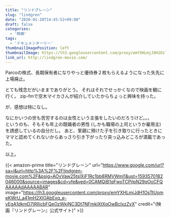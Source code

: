 ```yaml
---
title: "リンドグレーン"
slug: "lindgren"
date: "2020-01-28T14:45:52+09:00"
draft: false
categories: 
  - '映画'
tags:
  - 'ドキュメンターリー'
thumbnailImagePosition: left
thumbnailImage: https://lh3.googleusercontent.com/proxy/emYXHLmjJdH1OsTtUomeKWrU_a41mH2XlOAbExq_e-vEgA1dkmD7IRlIicbFQeOzWkjNC3Dt7NFmkiXtXqOwBcIxzZvX
link_url: http://lindgren-movie.com/
---
```

Parcoの株式、長期保有者になりやっと優待券２枚もらえるようになった矢先に上場廃止。 

<!--more-->

とても残念だがいままでありがとう。
それはそれでせっかくなので映画を観に行く。 
zip-fmで空木マイカさんが紹介していたからちょっと興味を持った。

が、感想は特になし。 

なにかいつの世も苦労するのは女性という主張をしたいのだろうけど。。。  
というのも、そもそも年上の既婚者の男性 (しかも職場の上司というか雇用主) を誘惑しているの自分だし。 
あと、里親に預けた子を引き取りに行ったときにママと認めてくれないからあっさり引き下がったり突っ込みどころが満載であった。 

以上。

{{< amazon-prime title="リンドグレーン" url="https://www.google.com/url?sa=i&url=http%3A%2F%2Flindgren-movie.com%2F&psig=AOvVaw25tsIXiF1Rc1bb8RMVWml1&ust=1593570182046000&source=images&cd=vfe&ved=0CAMQjB1qFwoTCPilpN29qOoCFQAAAAAdAAAAABAR" image="https://lh3.googleusercontent.com/proxy/emYXHLmjJdH1OsTtUomeKWrU_a41mH2XlOAbExq_e-vEgA1dkmD7IRlIicbFQeOzWkjNC3Dt7NFmkiXtXqOwBcIxzZvX" credit="(映画『リンドグレーン』公式サイト)" >}}
